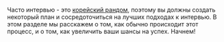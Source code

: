 Часто интервью - это [корейский рандом](http://lurkmore.to/%D0%A0%D0%B0%D0%BD%D0%B4%D0%BE%D0%BC), поэтому вы должны создать некоторый план и сосредоточиться на лучших подходах к интервью. В этом разделе мы расскажем о том, как обычно происходит этот процесс, и о том, как увеличить ваши шансы на успех. Начнем!
